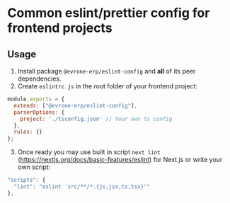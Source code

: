# Common eslint/prettier config for frontend projects

## Usage

1. Install package `@evrone-erp/eslint-config` and **all** of its peer dependencies.
2. Create `eslintrc.js` in the root folder of your frontend project:

```javascript
module.exports = {
  extends: ["@evrone-erp/eslint-config"],
  parserOptions: {
    project: './tsconfig.json' // Your own ts config
  },
  rules: {}
};

```

3. Once ready you may use built in script `next lint` (https://nextjs.org/docs/basic-features/eslint) for Next.js or write your own script:
```javascript
"scripts": {
  "lint": "eslint 'src/**/*.{js,jsx,ts,tsx}'"
},
```
